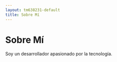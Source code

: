 ```yaml
---
layout: tm638231-default
title: Sobre Mí
---
```


# Sobre Mí  
Soy un desarrollador apasionado por la tecnología.  
